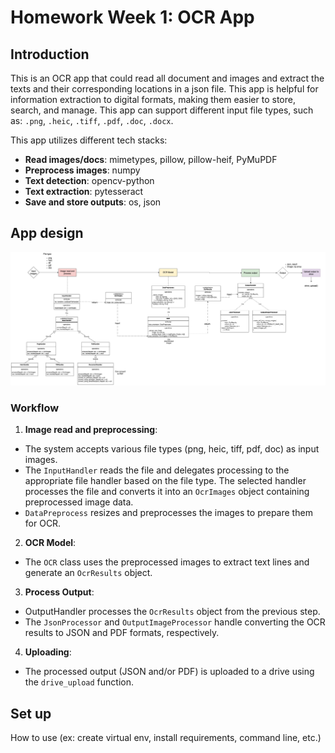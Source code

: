 # Homework Week 1: OCR App

## Introduction

This is an OCR app that could read all document and images and extract the texts and their corresponding locations in a json file. This app is helpful for information extraction to digital formats, making them easier to store, search, and manage. This app can support different input file types, such as: ``.png``, ``.heic``, ``.tiff``, ``.pdf``, ``.doc``, ``.docx``.

This app utilizes different tech stacks:
- **Read images/docs**: mimetypes, pillow, pillow-heif, PyMuPDF
- **Preprocess images**: numpy
- **Text detection**: opencv-python
- **Text extraction**: pytesseract
- **Save and store outputs**: os, json

## App design


![alt text](docs/code_design.jpg)

### Workflow
1. **Image read and preprocessing**:
- The system accepts various file types (png, heic, tiff, pdf, doc) as input images.
- The ``InputHandler`` reads the file and delegates processing to the appropriate file handler based on the file type. The selected handler processes the file and converts it into an ``OcrImages`` object containing preprocessed image data.
- ``DataPreprocess`` resizes and preprocesses the images to prepare them for OCR.

2. **OCR Model**:
- The ``OCR`` class uses the preprocessed images to extract text lines and generate an ``OcrResults`` object.

3. **Process Output**:
- OutputHandler processes the ``OcrResults`` object from the previous step.
- The ``JsonProcessor`` and ``OutputImageProcessor`` handle converting the OCR results to JSON and PDF formats, respectively.

4. **Uploading**:
- The processed output (JSON and/or PDF) is uploaded to a drive using the ``drive_upload`` function.

## Set up
How to use (ex: create virtual env, install requirements, command line, etc.)
